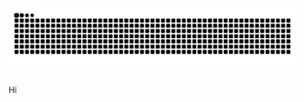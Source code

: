 <img src="https://raw.githubusercontent.com/malmiwithanage/malmiwithanage/output/snake.svg" alt="Snake animation" />

###

Hi
